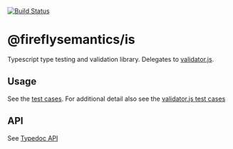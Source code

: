 [![Build Status](https://travis-ci.org/fireflysemantics/is.svg?branch=master)](https://travis-ci.org/fireflysemantics/is)

# @fireflysemantics/is

Typescript type testing and validation library.  Delegates to [validator.js](https://github.com/chriso/validator.js).

## Usage

See the [test cases](https://github.com/fireflysemantics/is/blob/master/src/is.spec.ts).  For additional detail also see the [validator.js test cases](https://github.com/chriso/validator.js/tree/master/test)

## API

See [Typedoc API](https://fireflysemantics.github.io/is/doc/modules/_is_.html)

